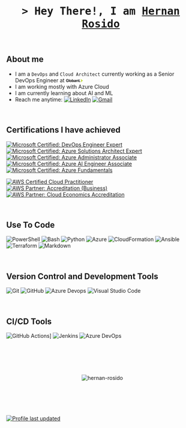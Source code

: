 <!-- Intro  -->
<h1 align="center">
        <samp>> Hey There!, I am
                <b><a target="_blank" href="https://linkedin.com/in/hernanrosido">Hernan Rosido</a></b>
        </samp>
</h1>


<!--
<p align="center">
 <a href="https://www.odisor.tech" target="blank">
  <img src="https://img.shields.io/badge/Portfolio-DC143C?style=for-the-badge&logo=medium&logoColor=white" alt="odisor" />
 </a>
 <a href="https://linkedin.com/in/hernanrosido" target="_blank">
  <img src="https://img.shields.io/badge/LinkedIn-0077B5?style=for-the-badge&logo=linkedin&logoColor=white" alt="odisor"/>
 </a>
 <a href="https://dev.to/odisor" target="_blank">
  <img src="https://img.shields.io/badge/dev.to-0A0A0A?style=for-the-badge&logo=dev.to&logoColor=white" alt="odisor" />
 </a>
 <a href="https://twitter.com/odisor" target="_blank">
  <img src="https://img.shields.io/badge/Twitter-1DA1F2?style=for-the-badge&logo=twitter&logoColor=white" />
 </a>
 <a href="https://youtube.com/channel/UCtfN-qWwLskhz2Y_dzxC69Q" target="_blank">
  <img src="https://img.shields.io/badge/YouTube-FF0000?&style=for-the-badge&logo=YouTube&logoColor=white" alt="odisor"  />
  </a> 
</p>
-->

<br />


## About me
 - I am a `DevOps` and `Cloud Architect` currently working as a Senior DevOps Engineer at <img src="globant-logo-dark.svg" alt="Alt text" style="width:11%; height:auto;"> 
 - I am working mostly with Azure Cloud
 - I am currently learning about AI and ML
 - Reach me anytime: [![LinkedIn](https://img.shields.io/badge/linkedin-0077B5?logo=linkedin&logoColor=white&style=flat)](https://linkedin.com/in/hernanrosido)
[![Gmail](https://img.shields.io/badge/Gmail-D14836?logo=gmail&logoColor=white&style=flat)](mailto:odisor@gmail.com?subject=[GitHub]%20Contact)


<br>

## Certifications I have achieved

[![Microsoft Certified: DevOps Engineer Expert](https://images.credly.com/size/110x110/images/c3ab66f8-5d59-4afa-a6c2-0ba30a1989ca/CERT-Expert-DevOps-Engineer-600x600.png)](https://learn.microsoft.com/api/credentials/share/en-us/odisor/3C9ECF02C2713FB7?sharingId=BBFD841943B214B "Microsoft Certified: DevOps Engineer Expert")
[![Microsoft Certified: Azure Solutions Architect Expert](https://images.credly.com/size/110x110/images/987adb7e-49be-4e24-b67e-55986bd3fe66/azure-solutions-architect-expert-600x600.png)](https://learn.microsoft.com/api/credentials/share/en-us/odisor/23D42E6BE7612F28?sharingId=BBFD841943B214B "Microsoft Certified: Azure Solutions Architect Expert")
[![Microsoft Certified: Azure Administrator Associate](https://images.credly.com/size/110x110/images/336eebfc-0ac3-4553-9a67-b402f491f185/azure-administrator-associate-600x600.png)](https://learn.microsoft.com/api/credentials/share/en-us/odisor/926CA528FFA52C17?sharingId=BBFD841943B214B "Microsoft Certified: Azure Administrator Associate")
[![Microsoft Certified: Azure AI Engineer Associate](https://images.credly.com/size/110x110/images/61f56aa4-16fd-403c-90bc-1d90dba1fa99/image.png)](https://learn.microsoft.com/api/credentials/share/en-us/odisor/5DEF3B252A9E742F?sharingId=BBFD841943B214B "Microsoft Certified: Azure AI Engineer Associate")
[![Microsoft Certified: Azure Fundamentals](https://images.credly.com/size/110x110/images/be8fcaeb-c769-4858-b567-ffaaa73ce8cf/image.png)](https://learn.microsoft.com/api/credentials/share/en-us/odisor/A2D4BC371876B4B0?sharingId=BBFD841943B214B "Microsoft Certified: Azure Fundamentals")

[![AWS Certified Cloud Practitioner](https://images.credly.com/size/110x110/images/00634f82-b07f-4bbd-a6bb-53de397fc3a6/image.png)](https://www.credly.com/badges/6571dcec-2a0b-416e-a130-10c42a67517a "AWS Certified Cloud Practitioner")
[![AWS Partner: Accreditation (Business)](https://images.credly.com/size/110x110/images/7b2c708c-a3e1-4c7f-985c-b6b62a5b1db8/image.png)](https://www.credly.com/badges/9957cc35-2fba-4bcc-9205-8d0d8484a828 "AWS Partner: Accreditation (Business)")
[![AWS Partner: Cloud Economics Accreditation](https://images.credly.com/size/110x110/images/9dc6345e-db80-44de-bb44-0c78775e53fa/image.png)](https://www.credly.com/badges/0b45d5db-5cf7-4d1e-aee5-305ca5975ae8 "AWS Partner: Cloud Economics Accreditation")


<br>

## Use To Code
<p>
  <img alt="PowerShell" src="https://img.shields.io/badge/PowerShell-1A1A1A?style=flate&logo=PowerShell&logoColor=white" />
  <img alt="Bash" src="https://img.shields.io/badge/Bash-4EAA25?style=flate&logo=GNU%20Bash&logoColor=white" />
  <img alt="Python" src="https://img.shields.io/badge/Python-3776AB?style=flat&logo=Python&logoColor=white" />
  <img alt="Azure" src="https://img.shields.io/badge/ARM%20Templates-0089D6?style=flate&logo=Microsoft%20Azure&logoColor=white" />
  <img alt="CloudFormation" src="https://img.shields.io/badge/CloudFormation-EC2025?style=flat&logo=AWSCloudFormation&logoColor=white" />
  <img alt="Ansible" src="https://img.shields.io/badge/Ansible-FF0000?style=flate&logo=Ansible&logoColor=white" />
  <img alt="Terraform" src="https://img.shields.io/badge/Terraform-623CE4?style=flate&logo=Terraform&logoColor=white" />
  <img alt="Markdown" src="https://img.shields.io/badge/Markdown-000000?style=flate&logo=markdown&logoColor=white" />
</p>

<br>

## Version Control and Development Tools
<p>
  <img alt="Git" src="https://img.shields.io/badge/Git-F05032?logo=git&logoColor=white&style=flat" />
  <img alt="GitHub" src="https://img.shields.io/badge/GitHub-181717?logo=github&logoColor=white&style=flat" />
  <img alt="Azure Devops" src="https://img.shields.io/badge/Azure DevOps-0078D7?logo=azure+devops&logoColor=white&style=flat" />
  <img alt="Visual Studio Code" src="https://img.shields.io/badge/Visual Studio Code-007ACC?logo=visual+studio+code&logoColor=white&style=flat" />
</p>

<br>

## CI/CD Tools
<p>
  <img alt="GitHub Actions]" src="https://img.shields.io/badge/GitHub%20Actions-2088FF?style=flat&logo=githubactions&logoColor=white" />
  <img alt="Jenkins" src="https://img.shields.io/badge/Jenkins-D24939?style=flat&logo=Jenkins&logoColor=white" />
  <img alt="Azure DevOps" src="https://img.shields.io/badge/Azure%20Pipelines-2560E0?  style=flate&logo=Azure%20Pipelines&logoColor=white" />
</p>

<br>

<br><br>
<div align="center">
 <div>
   <p>&nbsp;
     <img align="center" src="https://github-readme-streak-stats.herokuapp.com?user=odisor&theme=highcontrast&card_width=480" alt="hernan-rosido" />
   </p>
  </div>
 </div>
<br><h2></h2><br>

[![Profile last updated](https://img.shields.io/github/last-commit/odisor/odisor/master?label=Last%20updated&style=flat)](https://github.com/odisor/odisor/commits)
